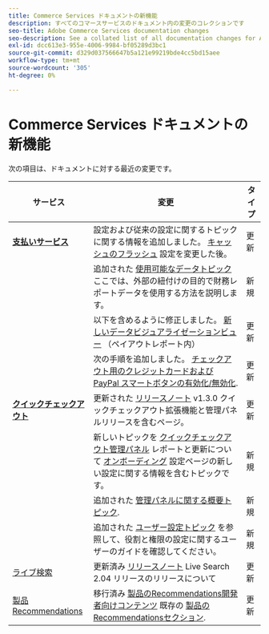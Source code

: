```yaml
---
title: Commerce Services ドキュメントの新機能
description: すべてのコマースサービスのドキュメント内の変更のコレクションです
seo-title: Adobe Commerce Services documentation changes
seo-description: See a collated list of all documentation changes for Adobe Commerce Services and integration services.
exl-id: dcc613e3-955e-4006-9984-bf05289d3bc1
source-git-commit: d329d037566647b5a121e99219bde4cc5bd15aee
workflow-type: tm+mt
source-wordcount: '305'
ht-degree: 0%

---
```


# Commerce Services ドキュメントの新機能

次の項目は、ドキュメントに対する最近の変更です。

| サービス | 変更 | タイプ |
|  ---  |  ---  |  ---  |
| [**支払いサービス**](https://experienceleague.adobe.com/docs/commerce-merchant-services/payment-services/guide-overview.html) | 設定および従来の設定に関するトピックに関する情報を追加しました。 [キャッシュのフラッシュ](https://experienceleague.adobe.com/docs/commerce-merchant-services/payment-services/configure/settings.html#flush-the-cache) 設定を変更した後。<!--PAY-3750 --> | 更新 |
|  | 追加された [使用可能なデータトピック](https://experienceleague.adobe.com/docs/commerce-merchant-services/payment-services/reporting/data.html) ここでは、外部の紐付けの目的で財務レポートデータを使用する方法を説明します。 | 新規 |
|  | 以下を含めるように修正しました。 [新しいデータビジュアライゼーションビュー](https://experienceleague.adobe.com/docs/commerce-merchant-services/payment-services/reporting/payouts.html#payouts-data-visualization-view) （ペイアウトレポート内） | 更新 |
|  | 次の手順を追加しました。 [チェックアウト用のクレジットカードおよび PayPal スマートボタンの有効化/無効化](https://experienceleague.adobe.com/docs/commerce-merchant-services/payment-services/configure/settings.html#configure-payment-options). | 更新 |
| [**クイックチェックアウト**](https://experienceleague.adobe.com/docs/commerce-merchant-services/quick-checkout/overview.html) | 更新された [リリースノート](https://experienceleague.adobe.com/docs/commerce-merchant-services/quick-checkout/release-notes.html) v1.3.0 クイックチェックアウト拡張機能と管理パネルリリースを含むページ。<!-- BOLT-293 --> | 更新 |
|  | 新しいトピックを [クイックチェックアウト管理パネル](https://experienceleague.adobe.com/docs/commerce-merchant-services/quick-checkout/getting-started/quick-checkout-admin-panel/admin-panel.html) レポートと更新について [オンボーディング](https://experienceleague.adobe.com/docs/commerce-merchant-services/quick-checkout/getting-started/onboarding.html?lang=en) 設定ページの新しい設定に関する情報を含むトピックです。<!-- BOLT-459 --> | 新規 |
|  | 追加された [管理パネルに関する概要トピック](https://experienceleague.adobe.com/docs/commerce-merchant-services/quick-checkout/getting-started/quick-checkout-admin-panel/admin-panel.html). | 新規 |
|  | 追加された [ユーザー設定トピック](https://experienceleague.adobe.com/docs/commerce-merchant-services/quick-checkout/getting-started/quick-checkout-admin-panel/user-roles-setup.html) を参照して、役割と権限の設定に関するユーザーのガイドを確認してください。 | 新規 |
| [ライブ検索](https://experienceleague.adobe.com/docs/commerce-merchant-services/live-search/guide-overview.html) | 更新済み [リリースノート](https://experienceleague.adobe.com/docs/commerce-merchant-services/live-search/release-notes.html) Live Search 2.04 リリースのリリースについて | 更新 |
| [製品Recommendations](https://experienceleague.adobe.com/docs/commerce-merchant-services/product-recommendations/guide-overview.html) | 移行済み [製品のRecommendations開発者向けコンテンツ](https://devdocs.magento.com/recommendations/product-recs.html) 既存の [製品のRecommendationsセクション](https://experienceleague.adobe.com/docs/commerce-merchant-services/product-recommendations/admin/create.html). <!-- COMDOX-227 --> | 更新 |

